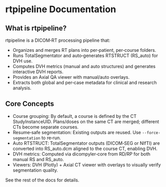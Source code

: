 # rtpipeline Documentation

## What is rtpipeline?

rtpipeline is a DICOM‑RT processing pipeline that:
- Organizes and merges RT plans into per‑patient, per‑course folders.
- Runs TotalSegmentator and auto‑generates RTSTRUCT (RS_auto) for DVH use.
- Computes DVH metrics (manual and auto structures) and generates interactive DVH reports.
- Provides an Axial QA viewer with manual/auto overlays.
- Extracts both global and per‑case metadata for clinical and research analysis.

## Core Concepts

- Course grouping: By default, a course is defined by the CT StudyInstanceUID. Plans/doses on the same CT are merged; different CTs become separate courses.
- Resume‑safe segmentation: Existing outputs are reused. Use `--force-segmentation` to re‑run.
- Auto RTSTRUCT: TotalSegmentator outputs (DICOM‑SEG or NIfTI) are converted into RS_auto.dcm aligned to the course CT, enabling DVH.
- DVH metrics: Computed via dicompyler‑core from RD/RP for both manual RS and RS_auto.
- Viewers: DVH (Plotly) + Axial CT viewer with overlays to visually verify segmentation quality.

See the rest of the docs for details.

